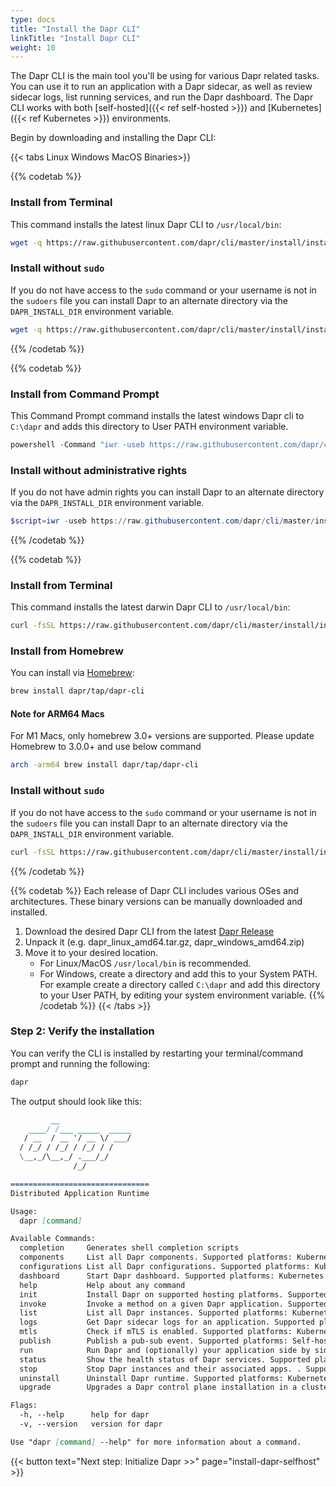 ```yaml
---
type: docs
title: "Install the Dapr CLI"
linkTitle: "Install Dapr CLI"
weight: 10
---
```


The Dapr CLI is the main tool you'll be using for various Dapr related tasks. You can use it to run an application with a Dapr sidecar, as well as review sidecar logs, list running services, and run the Dapr dashboard. The Dapr CLI works with both [self-hosted]({{< ref self-hosted >}}) and [Kubernetes]({{< ref Kubernetes >}}) environments.

Begin by downloading and installing the Dapr CLI:

{{< tabs Linux Windows MacOS Binaries>}}

{{% codetab %}}
### Install from Terminal

This command installs the latest linux Dapr CLI to `/usr/local/bin`:
```bash
wget -q https://raw.githubusercontent.com/dapr/cli/master/install/install.sh -O - | /bin/bash
```

### Install without `sudo`
If you do not have access to the `sudo` command or your username is not in the `sudoers` file you can install Dapr to an alternate directory via the `DAPR_INSTALL_DIR` environment variable.

```bash
wget -q https://raw.githubusercontent.com/dapr/cli/master/install/install.sh -O - | DAPR_INSTALL_DIR="$HOME/dapr" /bin/bash
```
{{% /codetab %}}

{{% codetab %}}
### Install from Command Prompt
This Command Prompt command installs the latest windows Dapr cli to `C:\dapr` and adds this directory to User PATH environment variable.
```powershell
powershell -Command "iwr -useb https://raw.githubusercontent.com/dapr/cli/master/install/install.ps1 | iex"
```

### Install without administrative rights
If you do not have admin rights you can install Dapr to an alternate directory via the `DAPR_INSTALL_DIR` environment variable.

```powershell
$script=iwr -useb https://raw.githubusercontent.com/dapr/cli/master/install/install.ps1; $block=[ScriptBlock]::Create($script); invoke-command -ScriptBlock $block -ArgumentList "", "$HOME/dapr"
```
{{% /codetab %}}

{{% codetab %}}
### Install from Terminal
This command installs the latest darwin Dapr CLI to `/usr/local/bin`:
```bash
curl -fsSL https://raw.githubusercontent.com/dapr/cli/master/install/install.sh | /bin/bash
```

### Install from Homebrew
You can install via [Homebrew](https://brew.sh):
```bash
brew install dapr/tap/dapr-cli
```

#### Note for ARM64 Macs
For M1 Macs, only homebrew 3.0+ versions are supported. Please update Homebrew to 3.0.0+ and use below command

```bash
arch -arm64 brew install dapr/tap/dapr-cli
```

### Install without `sudo`
If you do not have access to the `sudo` command or your username is not in the `sudoers` file you can install Dapr to an alternate directory via the `DAPR_INSTALL_DIR` environment variable.

```bash
curl -fsSL https://raw.githubusercontent.com/dapr/cli/master/install/install.sh | DAPR_INSTALL_DIR="$HOME/dapr" /bin/bash
```
{{% /codetab %}}

{{% codetab %}}
Each release of Dapr CLI includes various OSes and architectures. These binary versions can be manually downloaded and installed.

1. Download the desired Dapr CLI from the latest [Dapr Release](https://github.com/dapr/cli/releases)
2. Unpack it (e.g. dapr_linux_amd64.tar.gz, dapr_windows_amd64.zip)
3. Move it to your desired location.
   - For Linux/MacOS `/usr/local/bin` is recommended.
   - For Windows, create a directory and add this to your System PATH. For example create a directory called `C:\dapr` and add this directory to your User PATH, by editing your system environment variable.
{{% /codetab %}}
{{< /tabs >}}


### Step 2: Verify the installation

You can verify the CLI is installed by restarting your terminal/command prompt and running the following:

```bash
dapr
```

The output should look like this:


```md
         __
    ____/ /___ _____  _____
   / __  / __ '/ __ \/ ___/
  / /_/ / /_/ / /_/ / /
  \__,_/\__,_/ .___/_/
              /_/

===============================
Distributed Application Runtime

Usage:
  dapr [command]

Available Commands:
  completion     Generates shell completion scripts
  components     List all Dapr components. Supported platforms: Kubernetes
  configurations List all Dapr configurations. Supported platforms: Kubernetes
  dashboard      Start Dapr dashboard. Supported platforms: Kubernetes and self-hosted
  help           Help about any command
  init           Install Dapr on supported hosting platforms. Supported platforms: Kubernetes and self-hosted
  invoke         Invoke a method on a given Dapr application. Supported platforms: Self-hosted
  list           List all Dapr instances. Supported platforms: Kubernetes and self-hosted
  logs           Get Dapr sidecar logs for an application. Supported platforms: Kubernetes
  mtls           Check if mTLS is enabled. Supported platforms: Kubernetes
  publish        Publish a pub-sub event. Supported platforms: Self-hosted
  run            Run Dapr and (optionally) your application side by side. Supported platforms: Self-hosted
  status         Show the health status of Dapr services. Supported platforms: Kubernetes
  stop           Stop Dapr instances and their associated apps. . Supported platforms: Self-hosted
  uninstall      Uninstall Dapr runtime. Supported platforms: Kubernetes and self-hosted
  upgrade        Upgrades a Dapr control plane installation in a cluster. Supported platforms: Kubernetes

Flags:
  -h, --help      help for dapr
  -v, --version   version for dapr

Use "dapr [command] --help" for more information about a command.
```

{{< button text="Next step: Initialize Dapr >>" page="install-dapr-selfhost" >}}
